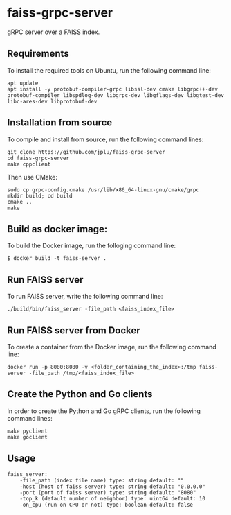# faiss-grpc-server

gRPC server over a FAISS index.

## Requirements
To install the required tools on Ubuntu, run the following command line:
```
apt update
apt install -y protobuf-compiler-grpc libssl-dev cmake libgrpc++-dev protobuf-compiler libspdlog-dev libgrpc-dev libgflags-dev libgtest-dev libc-ares-dev libprotobuf-dev
```

## Installation from source
To compile and install from source, run the following command lines:

```
git clone https://github.com/jplu/faiss-grpc-server
cd faiss-grpc-server
make cppclient
```

Then use CMake:

```
sudo cp grpc-config.cmake /usr/lib/x86_64-linux-gnu/cmake/grpc
mkdir build; cd build
cmake ..
make
```

## Build as docker image:
To build the Docker image, run the folloging command line:

```
$ docker build -t faiss-server .
```

## Run FAISS server
To run FAISS server, write the following command line:
```
./build/bin/faiss_server -file_path <faiss_index_file>
```

## Run FAISS server from Docker
To create a container from the Docker image, run the following command line:
```
docker run -p 8080:8080 -v <folder_containing_the_index>:/tmp faiss-server -file_path /tmp/<faiss_index_file>
```

## Create the Python and Go clients
In order to create the Python and Go gRPC clients, run the following command lines:
```
make pyclient
make goclient
```

## Usage
```
faiss_server:
    -file_path (index file name) type: string default: ""
    -host (host of faiss server) type: string default: "0.0.0.0"
    -port (port of faiss server) type: string default: "8080"
    -top_k (default number of neighbor) type: uint64 default: 10
    -on_cpu (run on CPU or not) type: boolean default: false
```

